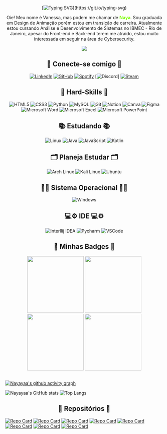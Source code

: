 <div align="center">

[![Typing SVG](https://readme-typing-svg.demolab.com?font=Source+Code+Pro&pause=1000&color=ADFF2F&center=true&vCenter=true&random=false&width=438&lines=Loading+.+.+.;Accessing+profile+.+.+.;Welcome+to+my+profile!)](https://git.io/typing-svg)
</div>


<p align="center">Oie! Meu nome é Vanessa, mas podem me chamar de <b style="color: #7CFC00">Naya</b>. Sou graduada em Design de Animação porém estou em transição de carreira. Atualmente estou cursando Análise e Desenvolvimento de Sistemas no IBMEC - Rio de Janeiro, apesar do Front-end e Back-end terem me atraido, estou muito interessada em seguir na área de Cybersecurity.</p>

<div align="center"> 
    <img src="https://giffiles.alphacoders.com/187/187960.gif"></img>
</div>


<h2 align="center"> 🔗 Conecte-se comigo 🔗</h2>
 
  <div align="center">
  
  [![LinkedIn](https://img.shields.io/badge/LinkedIn-%23000000?style=for-the-badge&logo=linkedin&logoColor=ADFF2F)](https://www.linkedin.com/in/vanessa-nascimento-nayaya/)
  [![GitHub](https://img.shields.io/badge/github-%23000000.svg?style=for-the-badge&logo=github&logoColor=ADFF2F)](https://github.com/Nayayaa)
  [![Spotify](https://img.shields.io/badge/Spotify-%23000000?style=for-the-badge&logo=spotify&logoColor=ADFF2F)](https://open.spotify.com/user/31dxcy64uvxuaz2h3yb77y7zqaq4)
  [![Discord](https://img.shields.io/badge/Discord-%23000000.svg?style=for-the-badge&logo=discord&logoColor=ADFF2F)]
  [![Steam](https://img.shields.io/badge/steam-%23000000.svg?style=for-the-badge&logo=steam&logoColor=ADFF2F)](https://steamcommunity.com/id/nayayaaa/)
  </div>


<h2 align="center"> 🧠 Hard-Skills 🧠 </h2>

<div align="center">

![HTML5](https://img.shields.io/badge/html5-%23000000.svg?style=for-the-badge&logo=html5&logoColor=ADFF2F)
![CSS3](https://img.shields.io/badge/css3-%23000000.svg?style=for-the-badge&logo=css3&logoColor=ADFF2F)
![Python](https://img.shields.io/badge/python-%23000000.svg?style=for-the-badge&logo=python&logoColor=ADFF2F)
![MySQL](https://img.shields.io/badge/mysql-%23000000.svg?style=for-the-badge&logo=mysql&logoColor=ADFF2F)
![Git](https://img.shields.io/badge/git-%23000000.svg?style=for-the-badge&logo=git&logoColor=ADFF2F)
![Notion](https://img.shields.io/badge/Notion-%23000000.svg?style=for-the-badge&logo=notion&logoColor=ADFF2F)
![Canva](https://img.shields.io/badge/Canva-%23000000?style=for-the-badge&logo=Canva&logoColor=ADFF2F)
![Figma](https://img.shields.io/badge/Figma-%23000000?style=for-the-badge&logo=figma&logoColor=ADFF2F)
![Microsoft Word](https://img.shields.io/badge/Microsoft_Word-%23000000?style=for-the-badge&logo=microsoft-word&logoColor=ADFF2F)
![Microsoft Excel](https://img.shields.io/badge/Microsoft_Excel-%23000000?style=for-the-badge&logo=microsoft-excel&logoColor=ADFF2F)
![Microsoft PowerPoint](https://img.shields.io/badge/Microsoft_PowerPoint-%23000000?style=for-the-badge&logo=microsoft-powerpoint&logoColor=ADFF2F)
</div>

<h2 align="center"> 📚 Estudando 📚 </h2>

<div align="center">

![Linux](https://img.shields.io/badge/Linux-%23000000?style=for-the-badge&logo=linux&logoColor=ADFF2F)
![Java](https://img.shields.io/badge/java-%23000000.svg?style=for-the-badge&logo=openjdk&logoColor=ADFF2F)
![JavaScript](https://img.shields.io/badge/javascript-%23000000.svg?style=for-the-badge&logo=javascript&logoColor=ADFF2F)
![Kotlin](https://img.shields.io/badge/Kotlin-%23000000?style=for-the-badge&logo=kotlin&logoColor=ADFF2F)
</div>

<h2 align="center"> 🗂️ Planeja Estudar 🗂️ </h2>

<div align="center">

![Arch Linux](https://img.shields.io/badge/Arch_Linux-%23000000?style=for-the-badge&logo=arch-linux&logoColor=ADFF2F)
![Kali Linux](https://img.shields.io/badge/Kali_Linux-%23000000?style=for-the-badge&logo=kali-linux&logoColor=ADFF2F)
![Ubuntu](https://img.shields.io/badge/Ubuntu-%23000000?style=for-the-badge&logo=ubuntu&logoColor=ADFF2F)
</div>

<h2 align="center"> 👩‍💻 Sistema Operacional 👩‍💻 </h2>

<div align="center">

![Windows](https://img.shields.io/badge/Windows-%23000000?style=for-the-badge&logo=windows&logoColor=ADFF2F)
</div>

<h2 align="center"> 💻⚙️ IDE 💻⚙️ </h2>

<div align="center">

![Interllij IDEA](https://img.shields.io/badge/IntelliJ_IDEA-%23000000?style=for-the-badge&logo=intellij-idea&logoColor=ADFF2F)
![Pycharm](https://img.shields.io/badge/PyCharm-%23000000?&style=for-the-badge&logo=PyCharm&logoColor=ADFF2F)
![VSCode](https://img.shields.io/badge/VSCode-%23000000?style=for-the-badge&logo=visual%20studio%20code&logoColor=ADFF2F)
</div>

<h2 align="center">	📌 Minhas Badges 📌</h2>
<div class="badges" align="center">
<a href="https://www.credly.com/badges/7b00330a-672f-46e3-97ee-f034d83be6f2/public_url"><img src="https://images.credly.com/size/340x340/images/af8c6b4e-fc31-47c4-8dcb-eb7a2065dc5b/I2CS__1_.png" width="180" height="180"></a>
<a href="https://www.credly.com/badges/1dc6a19e-af7b-4fb0-955f-e85c6a471d1c"><img src="https://images.credly.com/size/340x340/images/0ca5f542-fb5e-4a22-9b7a-c1a1ce4c3db7/EndpointSecurity.png" width="180" height="180"></a>
<a href="https://globalai.community/badges/258eb3ea-c006-464d-80ca-c724b5d06079/"><img src="https://globalai.community/media/2cdde3yp/brazil_rio-de-janeiro_887_sticker.png?width=0&height=500&v=1da8814b3212bf0" width="180" height="180"></a>
<a href="http://badges.com.br/share/00645a3a508c73498fd0293590ba4068.php?a=6903"><img src="https://brasilopenbadge.com.br/badge/6903.png?nocache=187379372" width="180" height="180"></a>
</div>

<h2 align="center"></h2>

[![Nayayaa's github activity graph](https://github-readme-activity-graph.vercel.app/graph?username=Nayayaa&bg_color=121716&color=ffffff&line=27ab0d&point=ffffff&area=true&hide_border=true)](https://github.com/ashutosh00710/github-readme-activity-graph)

![Nayayaa's GitHub stats](https://github-readme-stats.vercel.app/api?username=nayayaa&theme=merko)
![Top Langs](https://github-readme-stats-git-masterrstaa-rickstaa.vercel.app/api/top-langs/?username=nayayaa&theme=merko)

<h2 align="center"> 📂 Repositórios 📂 </h2>

[![Repo Card](https://github-readme-stats.vercel.app/api/pin/?username=nayayaa&repo=Projeto_Tekken&theme=merko)](https://github.com/Nayayaa/Projeto_Tekken)
[![Repo Card](https://github-readme-stats.vercel.app/api/pin/?username=nayayaa&repo=Nayayaa.github.io&theme=merko)](https://github.com/Nayayaa/Nayayaa.github.io)
[![Repo Card](https://github-readme-stats.vercel.app/api/pin/?username=nayayaa&repo=Projetos_de_treino&theme=merko)](https://github.com/Nayayaa/Projetos_de_treino)
[![Repo Card](https://github-readme-stats.vercel.app/api/pin/?username=nayayaa&repo=Treasure-Hunt&theme=merko)](https://github.com/Nayayaa/Treasure-Hunt)
[![Repo Card](https://github-readme-stats.vercel.app/api/pin/?username=nayayaa&repo=SistemasOperacionais&theme=merko)](https://github.com/Nayayaa/SistemasOperacionais)
[![Repo Card](https://github-readme-stats.vercel.app/api/pin/?username=nayayaa&repo=POO&theme=merko)](https://github.com/Nayayaa/POO)
[![Repo Card](https://github-readme-stats.vercel.app/api/pin/?username=nayayaa&repo=EngDados&theme=merko)](https://github.com/Nayayaa/EngDados)
[![Repo Card](https://github-readme-stats.vercel.app/api/pin/?username=nayayaa&repo=DesenvolvimentoMobile&theme=merko)](https://github.com/Nayayaa/DesenvolvimentoMobile)

